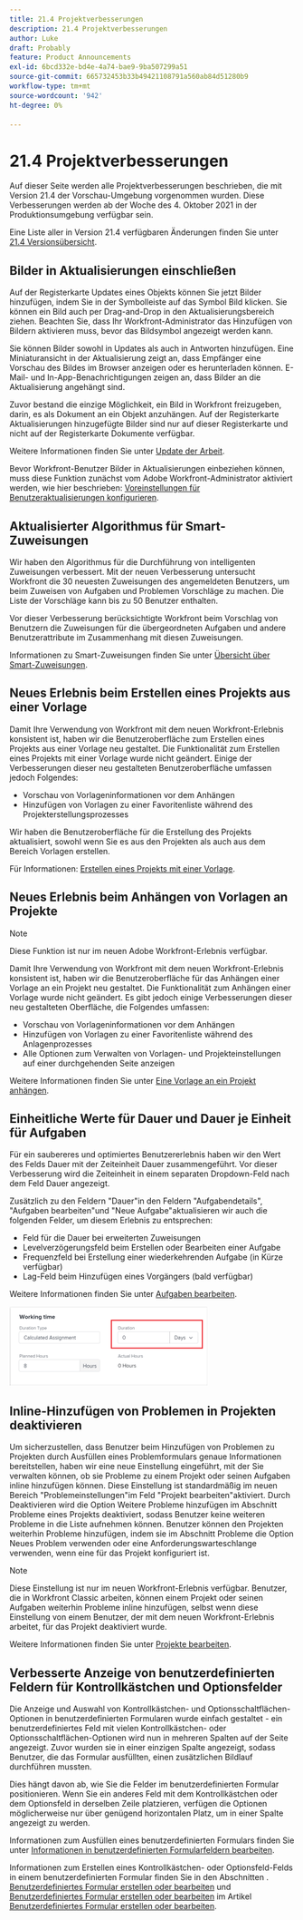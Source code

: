 ```yaml
---
title: 21.4 Projektverbesserungen
description: 21.4 Projektverbesserungen
author: Luke
draft: Probably
feature: Product Announcements
exl-id: 6bcd332e-bd4e-4a74-bae9-9ba507299a51
source-git-commit: 665732453b33b49421108791a560ab84d51280b9
workflow-type: tm+mt
source-wordcount: '942'
ht-degree: 0%

---
```


# 21.4 Projektverbesserungen

Auf dieser Seite werden alle Projektverbesserungen beschrieben, die mit Version 21.4 der Vorschau-Umgebung vorgenommen wurden. Diese Verbesserungen werden ab der Woche des 4. Oktober 2021 in der Produktionsumgebung verfügbar sein.

Eine Liste aller in Version 21.4 verfügbaren Änderungen finden Sie unter [21.4 Versionsübersicht](../../../product-announcements/product-releases/21.4-release-activity/21.4-release-overview.md).

## Bilder in Aktualisierungen einschließen

Auf der Registerkarte Updates eines Objekts können Sie jetzt Bilder hinzufügen, indem Sie in der Symbolleiste auf das Symbol Bild klicken. Sie können ein Bild auch per Drag-and-Drop in den Aktualisierungsbereich ziehen. Beachten Sie, dass Ihr Workfront-Administrator das Hinzufügen von Bildern aktivieren muss, bevor das Bildsymbol angezeigt werden kann.

Sie können Bilder sowohl in Updates als auch in Antworten hinzufügen. Eine Miniaturansicht in der Aktualisierung zeigt an, dass Empfänger eine Vorschau des Bildes im Browser anzeigen oder es herunterladen können. E-Mail- und In-App-Benachrichtigungen zeigen an, dass Bilder an die Aktualisierung angehängt sind.

Zuvor bestand die einzige Möglichkeit, ein Bild in Workfront freizugeben, darin, es als Dokument an ein Objekt anzuhängen. Auf der Registerkarte Aktualisierungen hinzugefügte Bilder sind nur auf dieser Registerkarte und nicht auf der Registerkarte Dokumente verfügbar.

Weitere Informationen finden Sie unter [Update der Arbeit](../../../workfront-basics/updating-work-items-and-viewing-updates/update-work.md).

Bevor Workfront-Benutzer Bilder in Aktualisierungen einbeziehen können, muss diese Funktion zunächst vom Adobe Workfront-Administrator aktiviert werden, wie hier beschrieben: [Voreinstellungen für Benutzeraktualisierungen konfigurieren](../../../administration-and-setup/set-up-workfront/system-tracked-update-feeds/configure-preferences-user-updates.md).

## Aktualisierter Algorithmus für Smart-Zuweisungen

Wir haben den Algorithmus für die Durchführung von intelligenten Zuweisungen verbessert. Mit der neuen Verbesserung untersucht Workfront die 30 neuesten Zuweisungen des angemeldeten Benutzers, um beim Zuweisen von Aufgaben und Problemen Vorschläge zu machen. Die Liste der Vorschläge kann bis zu 50 Benutzer enthalten.

Vor dieser Verbesserung berücksichtigte Workfront beim Vorschlag von Benutzern die Zuweisungen für die übergeordneten Aufgaben und andere Benutzerattribute im Zusammenhang mit diesen Zuweisungen.

Informationen zu Smart-Zuweisungen finden Sie unter [Übersicht über Smart-Zuweisungen](../../../manage-work/tasks/assign-tasks/smart-assignments.md).

## Neues Erlebnis beim Erstellen eines Projekts aus einer Vorlage

Damit Ihre Verwendung von Workfront mit dem neuen Workfront-Erlebnis konsistent ist, haben wir die Benutzeroberfläche zum Erstellen eines Projekts aus einer Vorlage neu gestaltet. Die Funktionalität zum Erstellen eines Projekts mit einer Vorlage wurde nicht geändert. Einige der Verbesserungen dieser neu gestalteten Benutzeroberfläche umfassen jedoch Folgendes:

* Vorschau von Vorlageninformationen vor dem Anhängen
* Hinzufügen von Vorlagen zu einer Favoritenliste während des Projekterstellungsprozesses

Wir haben die Benutzeroberfläche für die Erstellung des Projekts aktualisiert, sowohl wenn Sie es aus den Projekten als auch aus dem Bereich Vorlagen erstellen.

Für Informationen: [Erstellen eines Projekts mit einer Vorlage](../../../manage-work/projects/create-projects/create-project-from-template.md).

## Neues Erlebnis beim Anhängen von Vorlagen an Projekte

>[!NOTE]
>
>Diese Funktion ist nur im neuen Adobe Workfront-Erlebnis verfügbar.

Damit Ihre Verwendung von Workfront mit dem neuen Workfront-Erlebnis konsistent ist, haben wir die Benutzeroberfläche für das Anhängen einer Vorlage an ein Projekt neu gestaltet. Die Funktionalität zum Anhängen einer Vorlage wurde nicht geändert. Es gibt jedoch einige Verbesserungen dieser neu gestalteten Oberfläche, die Folgendes umfassen:

* Vorschau von Vorlageninformationen vor dem Anhängen
* Hinzufügen von Vorlagen zu einer Favoritenliste während des Anlagenprozesses
* Alle Optionen zum Verwalten von Vorlagen- und Projekteinstellungen auf einer durchgehenden Seite anzeigen

Weitere Informationen finden Sie unter [Eine Vorlage an ein Projekt anhängen](../../../manage-work/projects/create-and-manage-templates/attach-template-to-project.md).

## Einheitliche Werte für Dauer und Dauer je Einheit für Aufgaben

Für ein saubereres und optimiertes Benutzererlebnis haben wir den Wert des Felds Dauer mit der Zeiteinheit Dauer zusammengeführt. Vor dieser Verbesserung wird die Zeiteinheit in einem separaten Dropdown-Feld nach dem Feld Dauer angezeigt.

Zusätzlich zu den Feldern &quot;Dauer&quot;in den Feldern &quot;Aufgabendetails&quot;, &quot;Aufgaben bearbeiten&quot;und &quot;Neue Aufgabe&quot;aktualisieren wir auch die folgenden Felder, um diesem Erlebnis zu entsprechen:

* Feld für die Dauer bei erweiterten Zuweisungen
* Levelverzögerungsfeld beim Erstellen oder Bearbeiten einer Aufgabe
* Frequenzfeld bei Erstellung einer wiederkehrenden Aufgabe (in Kürze verfügbar)
* Lag-Feld beim Hinzufügen eines Vorgängers (bald verfügbar)

Weitere Informationen finden Sie unter [Aufgaben bearbeiten](../../../manage-work/tasks/manage-tasks/edit-tasks.md).

![](assets/duration-combined-field-350x139.png)

## Inline-Hinzufügen von Problemen in Projekten deaktivieren

Um sicherzustellen, dass Benutzer beim Hinzufügen von Problemen zu Projekten durch Ausfüllen eines Problemformulars genaue Informationen bereitstellen, haben wir eine neue Einstellung eingeführt, mit der Sie verwalten können, ob sie Probleme zu einem Projekt oder seinen Aufgaben inline hinzufügen können. Diese Einstellung ist standardmäßig im neuen Bereich &quot;Problemeinstellungen&quot;im Feld &quot;Projekt bearbeiten&quot;aktiviert. Durch Deaktivieren wird die Option Weitere Probleme hinzufügen im Abschnitt Probleme eines Projekts deaktiviert, sodass Benutzer keine weiteren Probleme in die Liste aufnehmen können. Benutzer können den Projekten weiterhin Probleme hinzufügen, indem sie im Abschnitt Probleme die Option Neues Problem verwenden oder eine Anforderungswarteschlange verwenden, wenn eine für das Projekt konfiguriert ist.

>[!NOTE]
>
>Diese Einstellung ist nur im neuen Workfront-Erlebnis verfügbar. Benutzer, die in Workfront Classic arbeiten, können einem Projekt oder seinen Aufgaben weiterhin Probleme inline hinzufügen, selbst wenn diese Einstellung von einem Benutzer, der mit dem neuen Workfront-Erlebnis arbeitet, für das Projekt deaktiviert wurde.

Weitere Informationen finden Sie unter [Projekte bearbeiten](../../../manage-work/projects/manage-projects/edit-projects.md).

## Verbesserte Anzeige von benutzerdefinierten Feldern für Kontrollkästchen und Optionsfelder

Die Anzeige und Auswahl von Kontrollkästchen- und Optionsschaltflächen-Optionen in benutzerdefinierten Formularen wurde einfach gestaltet - ein benutzerdefiniertes Feld mit vielen Kontrollkästchen- oder Optionsschaltflächen-Optionen wird nun in mehreren Spalten auf der Seite angezeigt. Zuvor wurden sie in einer einzigen Spalte angezeigt, sodass Benutzer, die das Formular ausfüllten, einen zusätzlichen Bildlauf durchführen mussten.

Dies hängt davon ab, wie Sie die Felder im benutzerdefinierten Formular positionieren. Wenn Sie ein anderes Feld mit dem Kontrollkästchen oder dem Optionsfeld in derselben Zeile platzieren, verfügen die Optionen möglicherweise nur über genügend horizontalen Platz, um in einer Spalte angezeigt zu werden.

Informationen zum Ausfüllen eines benutzerdefinierten Formulars finden Sie unter [Informationen in benutzerdefinierten Formularfeldern bearbeiten](../../../workfront-basics/work-with-custom-forms/edit-custom-forms.md).

Informationen zum Erstellen eines Kontrollkästchen- oder Optionsfeld-Felds in einem benutzerdefinierten Formular finden Sie in den Abschnitten . [Benutzerdefiniertes Formular erstellen oder bearbeiten](../../../administration-and-setup/customize-workfront/create-manage-custom-forms/create-or-edit-a-custom-form.md#create) und [Benutzerdefiniertes Formular erstellen oder bearbeiten](../../../administration-and-setup/customize-workfront/create-manage-custom-forms/create-or-edit-a-custom-form.md#configur) im Artikel [Benutzerdefiniertes Formular erstellen oder bearbeiten](../../../administration-and-setup/customize-workfront/create-manage-custom-forms/create-or-edit-a-custom-form.md).

